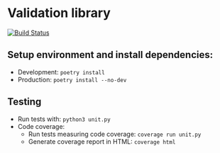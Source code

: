 # Validation library
[![Build Status](https://travis-ci.com/moveaxlab/validation-py.svg?branch=master)](https://travis-ci.com/moveaxlab/validation-py)

## Setup environment and install dependencies:
- Development: `poetry install`
- Production: `poetry install --no-dev`

## Testing
- Run tests with: `python3 unit.py`
- Code coverage:
    - Run tests measuring code coverage: `coverage run unit.py`
    - Generate coverage report in HTML: `coverage html`
